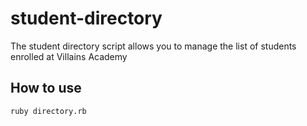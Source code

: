 # student-directory #
The student directory script allows you to manage the list of students enrolled at Villains Academy
## How to use ##
```shell
ruby directory.rb
```
